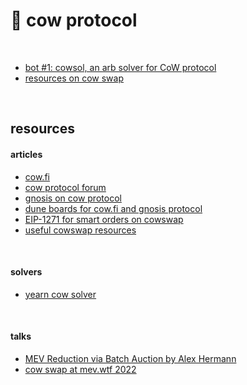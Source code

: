 
# 🍮 cow protocol

<br>

* [bot #1: cowsol, an arb solver for CoW protocol](https://mirror.xyz/mevwaifu.eth/s_RwnRgJvK_6fLYPyav7lFT3Zs4W4ZvYwp-AM9EbuhQ)
* [resources on cow swap](https://github.com/go-outside-labs/mev/blob/main/cow_protocol/cow_swap.md)

<br>



## resources


#### articles
* [cow.fi](https://cow.fi/)
* [cow protocol forum](https://forum.cow.fi/)
* [gnosis on cow protocol](https://docs.google.com/presentation/d/1vClubmyECHzYpT7-DzU6D45bc7iNpjF1NuiEblY-8ZQ/edit#slide=id.ge33f22559c_0_580)
* [dune boards for cow.fi and gnosis protocol](https://forum.cow.fi/t/cow-fi-analytics/369)
* [EIP-1271 for smart orders on cowswap](https://www.youtube.com/watch?v=6zj0_E8JWPQ)
* [useful cowswap resources](https://hackmd.io/@chenm/HJqjdkjvt)

<br>

#### solvers

* [yearn cow solver](https://medium.com/iearn/yearn-cow-swap-371b6d7cf3b3)



<br>

#### talks

* [MEV Reduction via Batch Auction by Alex Hermann](https://www.youtube.com/watch?v=nEpDHiZfFyA)
* [cow swap at mev.wtf 2022](https://docs.google.com/presentation/d/1vClubmyECHzYpT7-DzU6D45bc7iNpjF1NuiEblY-8ZQ/edit#slide=id.ge33f22559c_0_580)
